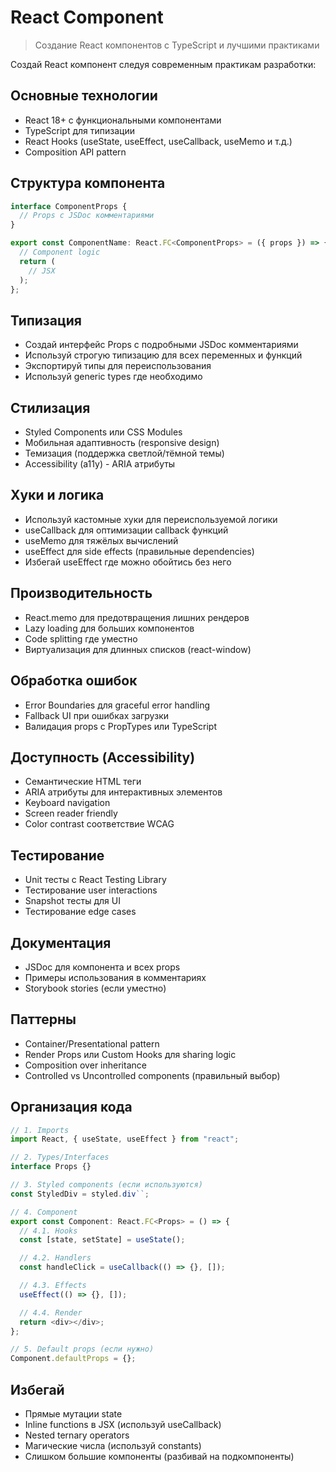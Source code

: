 # React Component

> Создание React компонентов с TypeScript и лучшими практиками

Создай React компонент следуя современным практикам разработки:

## Основные технологии

- React 18+ с функциональными компонентами
- TypeScript для типизации
- React Hooks (useState, useEffect, useCallback, useMemo и т.д.)
- Composition API pattern

## Структура компонента

```typescript
interface ComponentProps {
  // Props с JSDoc комментариями
}

export const ComponentName: React.FC<ComponentProps> = ({ props }) => {
  // Component logic
  return (
    // JSX
  );
};
```

## Типизация

- Создай интерфейс Props с подробными JSDoc комментариями
- Используй строгую типизацию для всех переменных и функций
- Экспортируй типы для переиспользования
- Используй generic types где необходимо

## Стилизация

- Styled Components или CSS Modules
- Мобильная адаптивность (responsive design)
- Темизация (поддержка светлой/тёмной темы)
- Accessibility (a11y) - ARIA атрибуты

## Хуки и логика

- Используй кастомные хуки для переиспользуемой логики
- useCallback для оптимизации callback функций
- useMemo для тяжёлых вычислений
- useEffect для side effects (правильные dependencies)
- Избегай useEffect где можно обойтись без него

## Производительность

- React.memo для предотвращения лишних рендеров
- Lazy loading для больших компонентов
- Code splitting где уместно
- Виртуализация для длинных списков (react-window)

## Обработка ошибок

- Error Boundaries для graceful error handling
- Fallback UI при ошибках загрузки
- Валидация props с PropTypes или TypeScript

## Доступность (Accessibility)

- Семантические HTML теги
- ARIA атрибуты для интерактивных элементов
- Keyboard navigation
- Screen reader friendly
- Color contrast соответствие WCAG

## Тестирование

- Unit тесты с React Testing Library
- Тестирование user interactions
- Snapshot тесты для UI
- Тестирование edge cases

## Документация

- JSDoc для компонента и всех props
- Примеры использования в комментариях
- Storybook stories (если уместно)

## Паттерны

- Container/Presentational pattern
- Render Props или Custom Hooks для sharing logic
- Composition over inheritance
- Controlled vs Uncontrolled components (правильный выбор)

## Организация кода

```typescript
// 1. Imports
import React, { useState, useEffect } from "react";

// 2. Types/Interfaces
interface Props {}

// 3. Styled components (если используются)
const StyledDiv = styled.div``;

// 4. Component
export const Component: React.FC<Props> = () => {
  // 4.1. Hooks
  const [state, setState] = useState();

  // 4.2. Handlers
  const handleClick = useCallback(() => {}, []);

  // 4.3. Effects
  useEffect(() => {}, []);

  // 4.4. Render
  return <div></div>;
};

// 5. Default props (если нужно)
Component.defaultProps = {};
```

## Избегай

- Прямые мутации state
- Inline functions в JSX (используй useCallback)
- Nested ternary operators
- Магические числа (используй constants)
- Слишком большие компоненты (разбивай на подкомпоненты)
